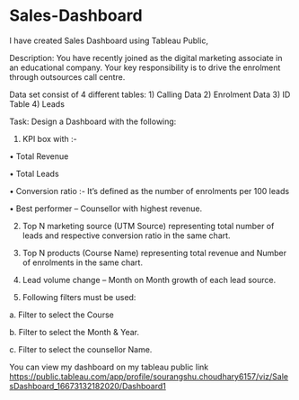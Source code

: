# Sales-Dashboard
I have created Sales Dashboard using Tableau Public,

Description: You have recently joined as the digital marketing associate in an educational company. Your key 
responsibility is to drive the enrolment through outsources call centre.  

Data set consist of 4 different tables: 1) Calling Data 2) Enrolment Data 3) ID Table 4) Leads  

Task: Design a Dashboard with the following: 
1) KPI box with :-
  
• Total Revenue

• Total Leads

• Conversion ratio :- It’s defined as the number of enrolments per 100 leads 

• Best performer – Counsellor with highest revenue. 
 
2) Top N marketing source (UTM Source) representing total number of leads and respective conversion 
ratio in the same chart. 

3) Top N products (Course Name) representing total revenue and Number of enrolments in the same 
chart. 

4) Lead volume change – Month on Month growth of each lead source.
 
5) Following filters must be used:

a. Filter to select the Course 

b. Filter to select the Month & Year.

c. Filter to select the counsellor Name. 

You can view my dashboard on my tableau public link
https://public.tableau.com/app/profile/sourangshu.choudhary6157/viz/SalesDashboard_16673132182020/Dashboard1
